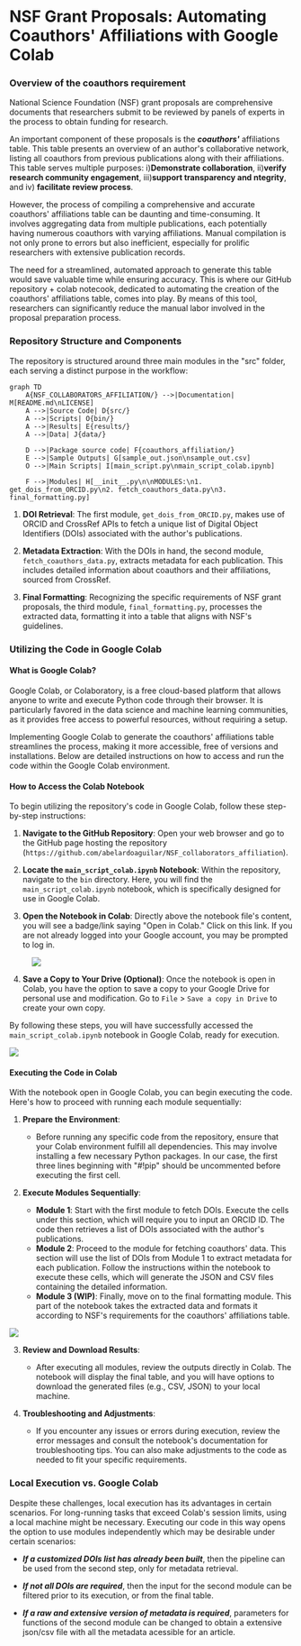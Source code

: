 # NSF Grant Proposals: Automating Coauthors' Affiliations with Google Colab

### Overview of the coauthors requirement

National Science Foundation (NSF) grant proposals are comprehensive documents that researchers submit to be reviewed by panels of experts in the process to obtain funding for research. 

An important component of these proposals is the ***coauthors'*** affiliations table. This table presents an overview of an author's collaborative network, listing all coauthors from previous publications along with their affiliations. This table serves multiple purposes: i)**Demonstrate collaboration**, ii)**verify research community engagement**, iii)**support transparency and ntegrity**, and iv) **facilitate review process**.

However, the process of compiling a comprehensive and accurate coauthors' affiliations table can be daunting and time-consuming. It involves aggregating data from multiple publications, each potentially having numerous coauthors with varying affiliations. Manual compilation is not only prone to errors but also inefficient, especially for prolific researchers with extensive publication records.

The need for a streamlined, automated approach to generate this table would save valuable time while ensuring accuracy. This is where our GitHub repository + colab notecook, dedicated to automating the creation of the coauthors' affiliations table, comes into play. By means of this tool, researchers can significantly reduce the manual labor involved in the proposal preparation process.

### Repository Structure and Components

The repository is structured around three main modules in the "src" folder, each serving a distinct purpose in the workflow:

```mermaid
graph TD
    A{NSF_COLLABORATORS_AFFILIATION/} -->|Documentation| M[README.md\nLICENSE]
    A -->|Source Code| D{src/}
    A -->|Scripts| O{bin/}
    A -->|Results| E{results/}
    A -->|Data| J{data/}

    D -->|Package source code| F{coauthors_affiliation/}
    E -->|Sample Outputs| G[sample_out.json\nsample_out.csv]
    O -->|Main Scripts| I[main_script.py\nmain_script_colab.ipynb]

    F -->|Modules| H[__init__.py\n\nMODULES:\n1. get_dois_from_ORCID.py\n2. fetch_coauthors_data.py\n3. final_formatting.py]

```

1. **DOI Retrieval**: The first module, `get_dois_from_ORCID.py`, makes use of  ORCID and CrossRef APIs to fetch a unique list of Digital Object Identifiers (DOIs) associated with the author's publications.

2. **Metadata Extraction**: With the DOIs in hand, the second module, `fetch_coauthors_data.py`, extracts metadata for each publication. This includes detailed information about coauthors and their affiliations, sourced from CrossRef.

3. **Final Formatting**: Recognizing the specific requirements of NSF grant proposals, the third module, `final_formatting.py`, processes the extracted data, formatting it into a table that aligns with NSF's guidelines.

### Utilizing the Code in Google Colab 

#### What is Google Colab?

Google Colab, or Colaboratory, is a free cloud-based platform that allows anyone to write and execute Python code through their browser. It is particularly favored in the data science and machine learning communities, as it provides free access to powerful resources, without requiring a setup.

Implementing Google Colab to generate the coauthors' affiliations table streamlines the process, making it more accessible, free of versions and installations. Below are detailed instructions on how to access and run the code within the Google Colab environment.

#### How to Access the Colab Notebook

To begin utilizing the repository's code in Google Colab, follow these step-by-step instructions:

1. **Navigate to the GitHub Repository**: Open your web browser and go to the GitHub page hosting the repository (`https://github.com/abelardoaguilar/NSF_collaborators_affiliation`).

2. **Locate the `main_script_colab.ipynb` Notebook**: Within the repository, navigate to the `bin` directory. Here, you will find the `main_script_colab.ipynb` notebook, which is specifically designed for use in Google Colab.

3. **Open the Notebook in Colab**: Directly above the notebook file's content, you will see a badge/link saying "Open in Colab." Click on this link. If you are not already logged into your Google account, you may be prompted to log in.

<figure>
    <img src="data/images/Screenshot 2024-03-04 at 7.59.12 PM.png">
</figure>

4. **Save a Copy to Your Drive (Optional)**: Once the notebook is open in Colab, you have the option to save a copy to your Google Drive for personal use and modification. Go to `File` > `Save a copy in Drive` to create your own copy.

By following these steps, you will have successfully accessed the `main_script_colab.ipynb` notebook in Google Colab, ready for execution.

![](data/images/Screencasts/2024-03-05-01-59-42.gif)

#### Executing the Code in Colab

With the notebook open in Google Colab, you can begin executing the code. Here's how to proceed with running each module sequentially:

1. **Prepare the Environment**:
   - Before running any specific code from the repository, ensure that your Colab environment fulfill all dependencies. This may involve installing a few necessary Python packages. In our case, the first three lines beginning with "#!pip" should be uncommented before executing the first cell.

2. **Execute Modules Sequentially**:
   - **Module 1**: Start with the first module to fetch DOIs. Execute the cells under this section, which will require you to input an ORCID ID. The code then retrieves a list of DOIs associated with the author's publications.
   - **Module 2**: Proceed to the module for fetching coauthors' data. This section will use the list of DOIs from Module 1 to extract metadata for each publication. Follow the instructions within the notebook to execute these cells, which will generate the JSON and CSV files containing the detailed information.
   - **Module 3 (WIP)**: Finally, move on to the final formatting module. This part of the notebook takes the extracted data and formats it according to NSF's requirements for the coauthors' affiliations table.

![](data/images/Screencasts/2024-03-05-01-59-42.gif)

3. **Review and Download Results**:
   - After executing all modules, review the outputs directly in Colab. The notebook will display the final table, and you will have options to download the generated files (e.g., CSV, JSON) to your local machine.

4. **Troubleshooting and Adjustments**:
   - If you encounter any issues or errors during execution, review the error messages and consult the notebook's documentation for troubleshooting tips. You can also make adjustments to the code as needed to fit your specific requirements.


### Local Execution vs. Google Colab

Despite these challenges, local execution has its advantages in certain scenarios. For long-running tasks that exceed Colab's session limits, using a local machine might be necessary. Executing our code in this way opens the option to use modules independently which may be desirable under certain scenarios:

- ***If a customized DOIs list has already been built***, then the pipeline can be used from the second step, only for metadata retrieval.

- ***If not all DOIs are required***, then the input for the second module can be filtered prior to its execution, or from the final table.

- ***If a raw and extensive version of metadata is required***, parameters for functions of the second module can be changed to obtain a extensive json/csv file with all the metadata acessible for an article.

